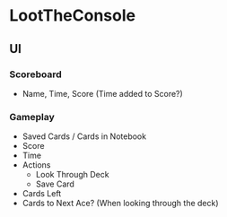 # LootTheConsole

## UI
### Scoreboard
- Name, Time, Score (Time added to Score?)

### Gameplay
- Saved Cards / Cards in Notebook
- Score
- Time
- Actions
    - Look Through Deck
    - Save Card
- Cards Left
- Cards to Next Ace? (When looking through the deck)
